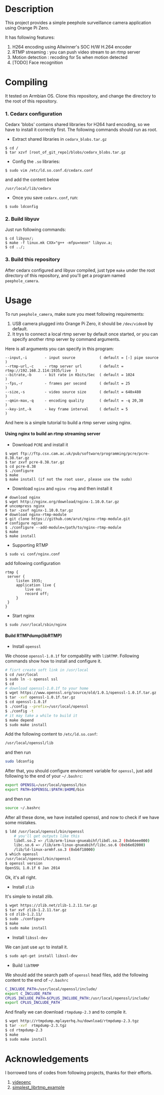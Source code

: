# Description

This project provides a simple peephole surveillance camera application using Orange Pi Zero.

It has following features:
1. H264 encoding using Allwinner's SOC H/W H.264 encoder
2. RTMP streaming : you can push video stream to an rtmp server
3. Motion detection : recoding for 5s when motion detected
4. [TODO] Face recognition


#  Compiling

It tested on Armbian OS. Clone this repository, and change the directory to the root of this repository.

### 1. Cedarx configuration
Cedarx 'blobs' contains shared libraries for H264 hard encoding, so we have to install it correctly first. The following commands should run as root.
- Extract shared libraries in `cedarx_blobs.tar.gz`
```shell
$ cd /
$ tar xzvf [root_of_git_repo]/blobs/cedarx_blobs.tar.gz
```
- Config the `.so` libraries:
```shell
$ sudo vim /etc/ld.so.conf.d/cedarx.conf
```
and add the content below
```shell
/usr/local/lib/cedarx
```
- Once you save `cedarx.conf`, run:
```shell
$ sudo ldconfig
```

### 2. Build libyuv
Just run following commands:
```shell
$ cd libyuv/;
$ make -f linux.mk CXX="g++ -mfpu=neon" libyuv.a;
$ cd ../;
```

### 3. Build this repository
After cedarx configured and libyuv compiled, just type `make` under the root directory of this repository, and you'll get a program named `peephole_camera`.

# Usage

To run `peephole_camera`, make sure you meet following requirements:

1. USB camera plugged into Orange Pi Zero, it should be `/dev/video0` by default.
2. It trys to connect a local rtmp server by default once started, or you can specify another rtmp server by command arguments.

Here is all arguments you can specify in this program:
```
--input,-i        - input source           ( default = [-] pipe source                 )
--rtmp-url,-c     - rtmp server url        ( default = rtmp://192.168.2.114:1935/live  )
--bitrate,-b      - bit rate in Kbits/Sec  ( default = 1024                            )
--fps,-r          - frames per second      ( default = 25                              )
--size,-s         - video source size      ( default = 640x480                         )
--qmin-max,-q     - encoding quality       ( default = -q 20,30                        )
--key-int,-k      - key frame interval     ( default = 5                               )
```

And here is a simple tutorial to build a rtmp server using nginx.
#### Using nginx to build an rtmp streaming server
- Download `PCRE` and install it

```shell
$ wget ftp://ftp.csx.cam.ac.uk/pub/software/programming/pcre/pcre-8.38.tar.gz
$ tar zxvf pcre-8.38.tar.gz
$ cd pcre-8.38
$ ./configure
$ make
$ make install (if not the root user, please use the sudo)
```
- Download `nginx` and `nginx rtmp` and then install it

```shell
# download nginx
$ wget http://nginx.org/download/nginx-1.10.0.tar.gz  
# uncompress nginx
$ tar -zxvf nginx-1.10.0.tar.gz
# download nginx-rtmp-module
$ git clone https://github.com/arut/nginx-rtmp-module.git
# configure nginx
$ ./configure --add-module=/path/to/nginx-rtmp-module
$ make
$ make install
```
- Supporting RTMP

```
$ sudo vi conf/nginx.conf
```
add following configuration
```
rtmp {
 server {
     listen 1935;
     application live {
         live on;
         record off;
     }
 }
}
```
- Start nginx

```
$ sudo /usr/local/sbin/nginx
```

#### Build RTMPdump(libRTMP)
- Install `openssl`

We choose `openssl-1.0.1f` for compability with `libRTMP`. Following commands show how to install and configure it.

``` bash
# fisrt create soft link in /usr/local
$ cd /usr/local
$ sudo ln -s openssl ssl
$ cd
# download openssl-1.0.1f to your home
$ wget https://www.openssl.org/source/old/1.0.1/openssl-1.0.1f.tar.gz
$ tar -xvf openssl-1.0.1f.tar.gz
$ cd openssl-1.0.1f
$ ./config --prefix=/usr/local/openssl
$ ./config -t
# it may take a while to build it
$ make depend
$ sudo make install
```

Add the following content to `/etc/ld.so.conf`:
```bash
/usr/local/openssl/lib
```
and then run
```bash
sudo ldconfig
```

After that, you should configure enviroment variable for `openssl`, just add following to the end of your `~/.bashrc`:
```bash
export OPENSSL=/usr/local/openssl/bin
export PATH=$OPENSSL:$PATH:$HOME/bin
```
and then run
```bash
source ~/.bashrc
```
After all these done, we have installed openssl, and now to check if we have some mistakes.
```bash
$ ldd /usr/local/openssl/bin/openssl
    # you'll get outputs like this
    libdl.so.2 => /lib/arm-linux-gnueabihf/libdl.so.2 (0xb6eee000)
    libc.so.6 => /lib/arm-linux-gnueabihf/libc.so.6 (0xb6e02000)
    /lib/ld-linux-armhf.so.3 (0xb6f18000)
$ which openssl
/usr/local/openssl/bin/openssl
$ openssl version
OpenSSL 1.0.1f 6 Jan 2014
```
Ok, it's all right.

- Install `zlib`

It's simple to install zlib.
```bash
$ wget https://zlib.net/zlib-1.2.11.tar.gz
$ tar xvf zlib-1.2.11.tar.gz
$ cd zlib-1.2.11/
$ sudo ./configure
$ make
$ sudo make install
```

- Install `libssl-dev`

We can just use `apt` to install it.
```bash
$ sudo apt-get install libssl-dev
```

- Build `libTRMP`

We should add the search path of `openssl` head files, add the following content to the end of `~/.bashrc`
```bash
C_INCLUDE_PATH=/usr/local/openssl/include/
export C_INCLUDE_PATH
CPLUS_INCLUDE_PATH=$CPLUS_INCLUDE_PATH:/usr/local/openssl/include/
export CPLUS_INCLUDE_PATH
```

And finally we can download `rtmpdump-2.3` and to compile it.
```bash
$ wget http://rtmpdump.mplayerhq.hu/download/rtmpdump-2.3.tgz
$ tar -xvf  rtmpdump-2.3.tgz
$ cd rtmpdump-2.3
$ make
$ sudo make install
```





# Acknowledgements
I borrowed tons of codes from following projects, thanks for their efforts.

1. [videoenc](https://github.com/rosimildo/videoenc)
2. [simplest_librtmp_example](https://github.com/leixiaohua1020/simplest_librtmp_example)
